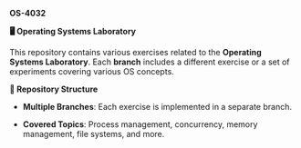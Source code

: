 **OS-4032**

**🖥️ Operating Systems Laboratory**

This repository contains various exercises related to the **Operating
Systems Laboratory**. Each **branch** includes a different exercise or a
set of experiments covering various OS concepts.

**📂 Repository Structure**

- **Multiple Branches**: Each exercise is implemented in a separate
  branch.

- **Covered Topics**: Process management, concurrency, memory
  management, file systems, and more.
